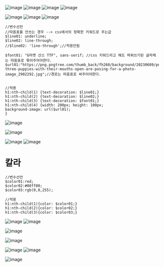 
![image](https://github.com/understanding963852/scss_nigastudy/assets/60366769/e9f784f5-29f9-40fa-bf73-f4d19717fff3)
![image](https://github.com/understanding963852/scss_nigastudy/assets/60366769/45c63148-c589-4a96-95c0-496d338c9735)
![image](https://github.com/understanding963852/scss_nigastudy/assets/60366769/fb45b7fe-7f98-4bf8-b709-9fc295e521be)
![image](https://github.com/understanding963852/scss_nigastudy/assets/60366769/e9a9cb36-d363-422b-aafb-8ae10cc39ffb)

![image](https://github.com/understanding963852/scss_nigastudy/assets/60366769/9c685594-8148-4338-a2dd-1a43bf4406a7)
![image](https://github.com/understanding963852/scss_nigastudy/assets/60366769/d28c533e-1b1f-4912-82c5-b42650f95665)
![image](https://github.com/understanding963852/scss_nigastudy/assets/60366769/1c4726ba-a105-4219-ad6a-714570d23c5d)



```
//변수선언
//따옴표를 안쓰는 경우 --> css에서의 정확한 키워드로 주는값
$line01: underline;
$line02: line-through;
//$line02: 'line-through';//적용안됨

$font01: "G마켓 산스 TTF", sans-serif; //css 키워드라고 해도 띄워쓰기된 글자체는 따옴표로 묶어주어야한다.
$url01:"https://png.pngtree.com/thumb_back/fh260/background/20230609/pngtree-three-puppies-with-their-mouths-open-are-posing-for-a-photo-image_2902292.jpg";//경로는 따옴표로 싸주어야한다.


//적용
h1:nth-child(1) {text-decoration: $line01;}
h1:nth-child(2) {text-decoration: $line02;}
h1:nth-child(3) {text-decoration: $font01;}
h1:nth-child(4) {width: 200px; height: 100px;
background-image: url($url01);
}
```

![image](https://github.com/understanding963852/scss_nigastudy/assets/60366769/3f8b1370-4334-4142-9731-18d03edf58e7)

![image](https://github.com/understanding963852/scss_nigastudy/assets/60366769/72e832de-e1f6-4353-8ead-0c77e3d47633)

![image](https://github.com/understanding963852/scss_nigastudy/assets/60366769/9d12e7c8-66b0-4d21-9e27-7ad77e4ebcf4)
![image](https://github.com/understanding963852/scss_nigastudy/assets/60366769/8434ea62-3c02-4f1e-9755-88a5d602af85)
# 칼라
```
//변수선언
$color01:red;
$color02:#00ff00;
$color03:rgb(0,0,255);

//적용
h1:nth-child(1){color: $color01;}
h1:nth-child(2){color: $color02;}
h1:nth-child(3){color: $color03;}
```
![image](https://github.com/understanding963852/scss_nigastudy/assets/60366769/b6f8a81a-d8f6-4e9a-b638-3942796427e3)
![image](https://github.com/understanding963852/scss_nigastudy/assets/60366769/5e8e0142-952f-441a-b4cc-84326696a6a9)

![image](https://github.com/understanding963852/scss_nigastudy/assets/60366769/8ae3de17-6cfe-411e-bc3f-7dcbb651a425)



![image](https://github.com/understanding963852/scss_nigastudy/assets/60366769/614d930d-c87d-40d6-9ea0-ab20eeab2bc9)

![image](https://github.com/understanding963852/scss_nigastudy/assets/60366769/3dd254c8-54c8-4b11-b2d7-178e4f1f6903)
![image](https://github.com/understanding963852/scss_nigastudy/assets/60366769/031afe64-fb14-412a-b17f-78f3d9c24354)



![image](https://github.com/understanding963852/scss_nigastudy/assets/60366769/a0da276a-246a-4138-955c-736db6ae7ffb)
